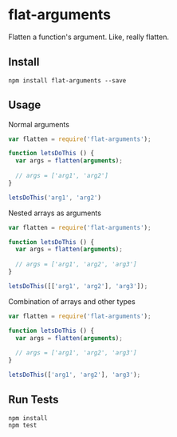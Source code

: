 # flat-arguments

Flatten a function's argument. Like, really flatten.

## Install

```
npm install flat-arguments --save
```

## Usage

Normal arguments

```js
var flatten = require('flat-arguments');

function letsDoThis () {
  var args = flatten(arguments);
  
  // args = ['arg1', 'arg2']
}

letsDoThis('arg1', 'arg2')
```

Nested arrays as arguments

```js
var flatten = require('flat-arguments');

function letsDoThis () {
  var args = flatten(arguments);
  
  // args = ['arg1', 'arg2', 'arg3']
}

letsDoThis([['arg1', 'arg2'], 'arg3']);
```

Combination of arrays and other types

```js
var flatten = require('flat-arguments');

function letsDoThis () {
  var args = flatten(arguments);
  
  // args = ['arg1', 'arg2', 'arg3']
}

letsDoThis(['arg1', 'arg2'], 'arg3');
```

## Run Tests

```
npm install
npm test
```